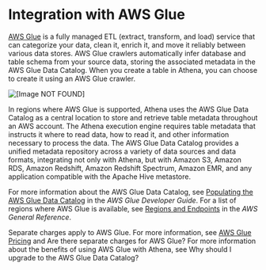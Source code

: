 # Integration with AWS Glue<a name="glue-athena"></a>

 [AWS Glue](http://docs.aws.amazon.com/glue/latest/dg/what-is-glue.html) is a fully managed ETL \(extract, transform, and load\) service that can categorize your data, clean it, enrich it, and move it reliably between various data stores\. AWS Glue crawlers automatically infer database and table schema from your source data, storing the associated metadata in the AWS Glue Data Catalog\. When you create a table in Athena, you can choose to create it using an AWS Glue crawler\.

![\[Image NOT FOUND\]](http://docs.aws.amazon.com/athena/latest/ug/images/glue_architecture.png)

In regions where AWS Glue is supported, Athena uses the AWS Glue Data Catalog as a central location to store and retrieve table metadata throughout an AWS account\. The Athena execution engine requires table metadata that instructs it where to read data, how to read it, and other information necessary to process the data\. The AWS Glue Data Catalog provides a unified metadata repository across a variety of data sources and data formats, integrating not only with Athena, but with Amazon S3, Amazon RDS, Amazon Redshift, Amazon Redshift Spectrum, Amazon EMR, and any application compatible with the Apache Hive metastore\.

For more information about the AWS Glue Data Catalog, see [Populating the AWS Glue Data Catalog](http://docs.aws.amazon.com/glue/latest/dg/populate-data-catalog.html) in the *AWS Glue Developer Guide*\. For a list of regions where AWS Glue is available, see [Regions and Endpoints](http://docs.aws.amazon.com/general/latest/gr/rande.html#glue_region) in the *AWS General Reference*\.

Separate charges apply to AWS Glue\. For more information, see [AWS Glue Pricing](https://aws.amazon.com/glue/pricing) and Are there separate charges for AWS Glue? For more information about the benefits of using AWS Glue with Athena, see Why should I upgrade to the AWS Glue Data Catalog? 

